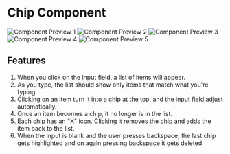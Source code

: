 # Chip Component 

![Component Preview 1](https://github.com/NeeshuSharmaa/zepto-assign/assets/114111237/b88ae1bf-a7ce-4314-8763-b47223c4b5ac)
![Component Preview 2](https://github.com/NeeshuSharmaa/zepto-assign/assets/114111237/e035f73f-80c9-4873-8427-a2d7e91144b1)
![Component Preview 3](https://github.com/NeeshuSharmaa/zepto-assign/assets/114111237/3f360790-09da-478c-900e-e1d4fdbb1b8e)
![Component Preview 4](https://github.com/NeeshuSharmaa/zepto-assign/assets/114111237/d0fc189d-57ea-4ddf-8435-6080cb0a75d2)
![Component Preview 5](https://github.com/NeeshuSharmaa/zepto-assign/assets/114111237/5c518f2f-6894-4ad1-9fe6-54cfc6ab68f8)

## Features

1. When you click on the input field, a list of items will appear.
2. As you type, the list should show only items that match what you're typing.
3. Clicking on an item turn it into a chip at the top, and the input field adjust automatically.
4. Once an item becomes a chip, it no longer is in the list.
5. Each chip has an "X" icon. Clicking it removes the chip and adds the item back to the list.
6. When the input is blank and the user presses backspace, the last chip gets highlighted and on again pressing backspace it gets deleted



